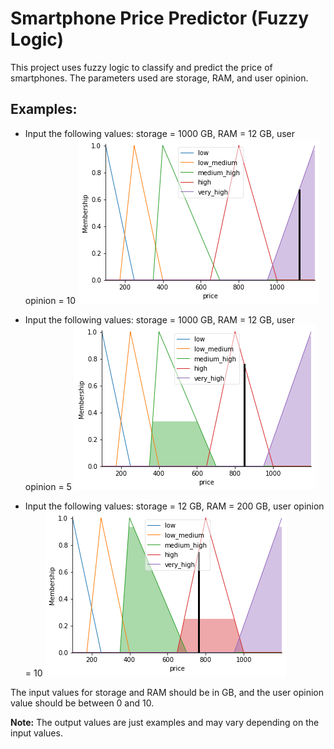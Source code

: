 # Smartphone Price Predictor (Fuzzy Logic)

This project uses fuzzy logic to classify and predict the price of smartphones. The parameters used are storage, RAM, and user opinion.

## Examples:

- Input the following values: storage = 1000 GB, RAM = 12 GB, user opinion = 10
  ![Img1](https://raw.githubusercontent.com/JoseJuanRC/Smartphone-Price-Predictor-Fuzzy-Logic-/main/R12_S1000_O10.png)

- Input the following values: storage = 1000 GB, RAM = 12 GB, user opinion = 5
  ![Img2](https://raw.githubusercontent.com/JoseJuanRC/Smartphone-Price-Predictor-Fuzzy-Logic-/main/R12_S1000_O5.png)

- Input the following values: storage = 12 GB, RAM = 200 GB, user opinion = 10
  ![Img3](https://raw.githubusercontent.com/JoseJuanRC/Smartphone-Price-Predictor-Fuzzy-Logic-/main/R4_S200_O10.png)
  
The input values for storage and RAM should be in GB, and the user opinion value should be between 0 and 10.
  
**Note:** The output values are just examples and may vary depending on the input values.
